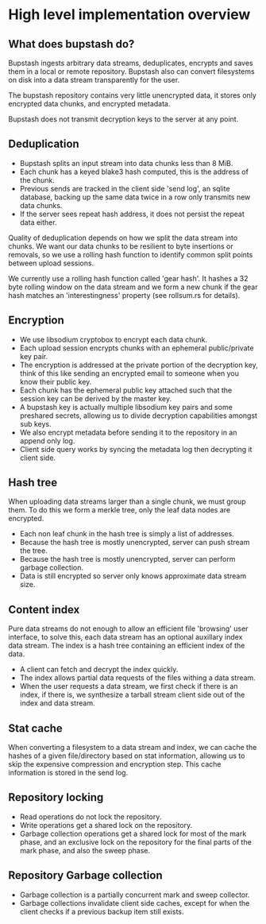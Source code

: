 # High level implementation overview

## What does bupstash do?

Bupstash ingests arbitrary data streams, deduplicates, encrypts and saves them in a local or remote repository.
Bupstash also can convert filesystems on disk into a data stream transparently for the user.

The bupstash repository contains very little unencrypted data, it stores only encrypted data chunks, and encrypted
metadata.

Bupstash does not transmit decryption keys to the server at any point.

## Deduplication

- Bupstash splits an input stream into data chunks less than 8 MiB.
- Each chunk has a keyed blake3 hash computed, this is the address of the chunk.
- Previous sends are tracked in the client side 'send log', an sqlite database, backing up the same data
  twice in a row only transmits new data chunks.
- If the server sees repeat hash address, it does not persist the repeat data either.

Quality of deduplication depends on how we split the data stream into chunks.
We want our data chunks to be resilient to byte insertions or removals, so we use
a rolling hash function to identify common split points between upload sessions.

We currently use a rolling hash function called 'gear hash'. It hashes a 32 byte rolling window on
the data stream and we form a new chunk if the gear hash matches an 'interestingness' property (see rollsum.rs for details).

## Encryption

- We use libsodium cryptobox to encrypt each data chunk.
- Each upload session encrypts chunks with an ephemeral public/private key pair.
- The encryption is addressed at the private portion of the decryption key, think of this like
  sending an encrypted email to someone when you know their public key.
- Each chunk has the ephemeral public key attached such that the session key can be derived
  by the master key. 
- A bupstash key is actually multiple libsodium key pairs and some preshared secrets, allowing us to divide decryption
  capabilities amongst sub keys.
- We also encrypt metadata before sending it to the repository in an append only log.
- Client side query works by syncing the metadata log then decrypting it client side.

## Hash tree

When uploading data streams larger than a single chunk, we must group them. To do this we 
form a merkle tree, only the leaf data nodes are encrypted.

- Each non leaf chunk in the hash tree is simply a list of addresses.
- Because the hash tree is mostly unencrypted, server can push stream the tree.
- Because the hash tree is mostly unencrypted, server can perform garbage collection.
- Data is still encrypted so server only knows approximate data stream size.

## Content index

Pure data streams do not enough to allow an efficient file 'browsing' user interface, to
solve this, each data stream has an optional auxillary index data stream.
The index is a hash tree containing an efficient index of the data.

- A client can fetch and decrypt the index quickly.
- The index allows partial data requests of the files withing a data stream.
- When the user requests a data stream, we first check if there is an index,
  if there is, we synthesize a tarball stream client side out of the index and data stream.

## Stat cache

When converting a filesystem to a data stream and index, we can cache the hashes of a given
file/directory based on stat information, allowing us to skip the expensive compression and encryption step.
This cache information is stored in the send log.

## Repository locking

- Read operations do not lock the repository.
- Write operations get a shared lock on the repository.
- Garbage collection operations get a shared lock for most of the mark phase,
  and an exclusive lock on the repository for the final parts of the mark phase,
  and also the sweep phase.

## Repository Garbage collection

- Garbage collection is a partially concurrent mark and sweep collector.
- Garbage collections invalidate client side caches, except for when the client checks if a previous backup item still exists.